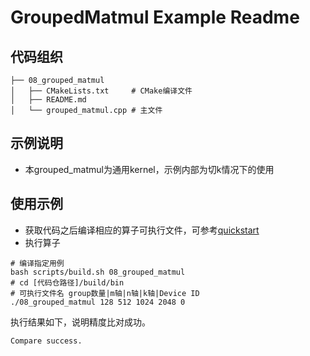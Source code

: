 # GroupedMatmul Example Readme
## 代码组织
```
├── 08_grouped_matmul
│   ├── CMakeLists.txt     # CMake编译文件
│   ├── README.md
│   └── grouped_matmul.cpp # 主文件
```
## 示例说明
- 本grouped_matmul为通用kernel，示例内部为切k情况下的使用
## 使用示例
- 获取代码之后编译相应的算子可执行文件，可参考[quickstart](../../docs/quickstart.md#算子编译)
- 执行算子
```
# 编译指定用例
bash scripts/build.sh 08_grouped_matmul
# cd [代码仓路径]/build/bin
# 可执行文件名 group数量|m轴|n轴|k轴|Device ID
./08_grouped_matmul 128 512 1024 2048 0
```
执行结果如下，说明精度比对成功。
```
Compare success.
```